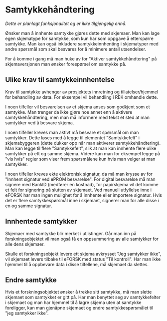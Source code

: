 # Samtykkehåndtering

*Dette er planlagt funksjonalitet og er ikke tilgjengelig ennå.*

Ønsker man å innhente samtykke gjøres dette med skjemaer. Man kan lage egen skjematype for samtykke, som kun har som oppgave å etterspørre samtykke. Man kan også inkludere samtykkeinnhenting i skjematyper med andre spørsmål som skal besvares for å minimere antall utsendelser.

For å komme i gang må man huke av for "Aktiver samtykkehåndtering" på skjemaversjonen man ønsker forespørsel om samtykke på.

## Ulike krav til samtykkeinnhentelse

Krav til samtykke avhenger av prosjektets innretning og tillatelser/hjemmel for behandling av data.  For eksempel vil behandling i REK omhandle dette. 

I noen tilfeller vil besvarelsen av et skjema anses som godkjent som et samtykke. Man trenger da ikke gjøre noe annet enn å aktivere samtykkehåndtering, men man må informere med tekst et sted at man samtykker ved å besvare skjema.

I noen tilfeller kreves  man aktivt må besvare et spørsmål om man samtykker. Dette løses med å legge til elementet "Samtykkefelt" i skjemabyggeren (dette dukker opp når man aktiverer samtykkehåndtering). Man kan legge til flere "Samtykkefelt", slik at man kan innhente flere ulike samtykker på ett og samme skjema. Videre kan man for eksempel legge på "vis hvis" regler som viser frem spørsmålene kun hvis man velger at man samtykker.

I noen tilfeller kreves ekte elektronisk signatur, da må man krysse av for "Innhent signatur ved ePROM besvarelse". For digital besvarelse må man signere med BankID (medfører en kostnad), for papirskjema vil det komme et felt for signering på slutten av skjemaet. Ved manuell utfyllelse inne i eFORSK har man ingen mulighet for å innhente eller importere signatur. Hvis det er flere samtykkespørsmål inne i skjemaet, signerer man for alle disse i en og samme signatur.

## Innhentede samtykker

Skjemaer med samtykke blir merket i utlistinger. Går man inn på forskningsobjektet vil man også få en oppsummering av alle samtykker for alle dens skjemaer. 

Skulle et forskningsobjekt levere ett skjema avkrysset "Jeg samtykker ikke", vil skjemaet levers tilbake til eFORSK med status "Til kontroll". Har man ikke hjemmel til å oppbevare data i disse tilfellene, må skjemaet da slettes.

## Endre samtykke

Hvis et forskningsobjektet ønsker å trekke sitt samtykke, må man slette skjemaet som samtykket er gitt på. 
Har man benyttet seg av samtykkefelter i skjemaet og man har hjemmel til å lagre skjema uten at samtykke foreligger, kan man gjenåpne skjemaet og endre samtykkespørsmålet til "jeg samtykker ikke".
